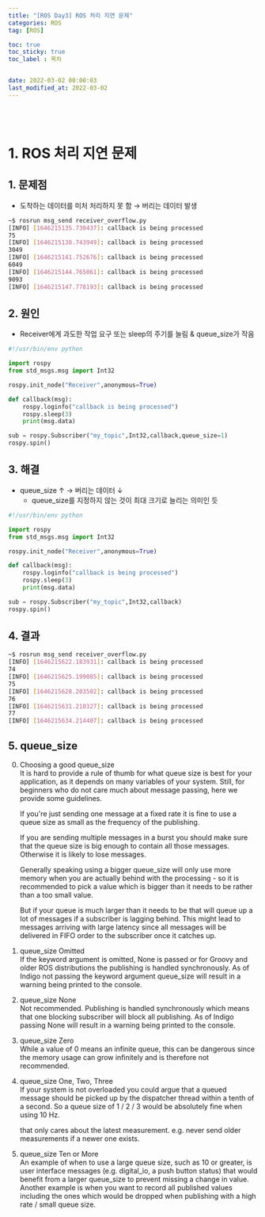 ```yaml
---
title: "[ROS Day3] ROS 처리 지연 문제"
categories: ROS
tag: [ROS]

toc: true
toc_sticky: true
toc_label : 목차


date: 2022-03-02 00:00:03
last_modified_at: 2022-03-02
---
```

<br>
<br>

# 1. ROS 처리 지연 문제
## 1. 문제점
* 도착하는 데이터를 미처 처리하지 못 함 → 버리는 데이터 발생

```bash
~$ rosrun msg_send receiver_overflow.py
[INFO] [1646215135.730437]: callback is being processed
75
[INFO] [1646215138.743949]: callback is being processed
3049
[INFO] [1646215141.752676]: callback is being processed
6049
[INFO] [1646215144.765061]: callback is being processed
9093
[INFO] [1646215147.778193]: callback is being processed
```


## 2. 원인
* Receiver에게 과도한 작업 요구 또는 sleep의 주기를 늘림 & queue_size가 작음

```python
#!/usr/bin/env python

import rospy
from std_msgs.msg import Int32

rospy.init_node("Receiver",anonymous=True)

def callback(msg):
    rospy.loginfo("callback is being processed")
    rospy.sleep(3)
    print(msg.data)

sub = rospy.Subscriber("my_topic",Int32,callback,queue_size=1)
rospy.spin()
```

## 3. 해결
* queue_size ↑ → 버리는 데이터 ↓
    - queue_size를 지정하지 않는 것이 최대 크기로 늘리는 의미인 듯

```python
#!/usr/bin/env python

import rospy
from std_msgs.msg import Int32

rospy.init_node("Receiver",anonymous=True)

def callback(msg):
    rospy.loginfo("callback is being processed")
    rospy.sleep(3)
    print(msg.data)

sub = rospy.Subscriber("my_topic",Int32,callback)
rospy.spin()

```

## 4. 결과
```bash
~$ rosrun msg_send receiver_overflow.py
[INFO] [1646215622.183931]: callback is being processed
74
[INFO] [1646215625.199085]: callback is being processed
75
[INFO] [1646215628.203502]: callback is being processed
76
[INFO] [1646215631.210327]: callback is being processed
77
[INFO] [1646215634.214407]: callback is being processed
```

## 5. queue_size
0. Choosing a good queue_size<br>
    It is hard to provide a rule of thumb for what queue size is best for your application, as it depends on many variables of your system. Still, for beginners who do not care much about message passing, here we provide some guidelines.

    If you're just sending one message at a fixed rate it is fine to use a queue size as small as the frequency of the publishing.

    If you are sending multiple messages in a burst you should make sure that the queue size is big enough to contain all those messages. Otherwise it is likely to lose messages.

    Generally speaking using a bigger queue_size will only use more memory when you are actually behind with the processing - so it is recommended to pick a value which is bigger than it needs to be rather than a too small value.

    But if your queue is much larger than it needs to be that will queue up a lot of messages if a subscriber is lagging behind. This might lead to messages arriving with large latency since all messages will be delivered in FIFO order to the subscriber once it catches up.

1. queue_size Omitted<br>
    If the keyword argument is omitted, None is passed or for Groovy and older ROS distributions the publishing is handled synchronously. As of Indigo not passing the keyword argument queue_size will result in a warning being printed to the console.

2. queue_size None<br>
    Not recommended. Publishing is handled synchronously which means that one blocking subscriber will block all publishing. As of Indigo passing None will result in a warning being printed to the console.

3. queue_size Zero<br>
    While a value of 0 means an infinite queue, this can be dangerous since the memory usage can grow infinitely and is therefore not recommended.

4. queue_size One, Two, Three<br>
    If your system is not overloaded you could argue that a queued message should be picked up by the dispatcher thread within a tenth of a second. So a queue size of 1 / 2 / 3 would be absolutely fine when using 10 Hz.

    that only cares about the latest measurement. e.g. never send older measurements if a newer one exists.

5. queue_size Ten or More<br>
    An example of when to use a large queue size, such as 10 or greater, is user interface messages (e.g. digital_io, a push button status) that would benefit from a larger queue_size to prevent missing a change in value. Another example is when you want to record all published values including the ones which would be dropped when publishing with a high rate / small queue size.